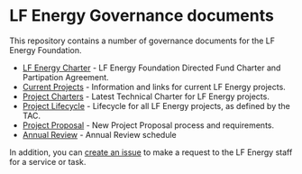 # LF Energy Governance documents

This repository contains a number of governance documents for the LF Energy Foundation. 

* [LF Energy Charter](lf-energy-charter.md) - LF Energy Foundation Directed Fund Charter and Partipation Agreement.
* [Current Projects](current-projects.md) - Information and links for current LF Energy projects.
* [Project Charters](project_charters) - Latest Technical Charter for LF Energy projects.
* [Project Lifecycle](project-stages.md) - Lifecycle for all LF Energy projects, as defined by the TAC. 
* [Project Proposal](project-proposal.md) - New Project Proposal process and requirements.
* [Annual Review](project-annual-review.md) - Annual Review schedule

In addition, you can [create an issue](https://github.com/lf-energy/foundation/issues/new/choose) to make a request to the LF Energy staff for a service or task.
